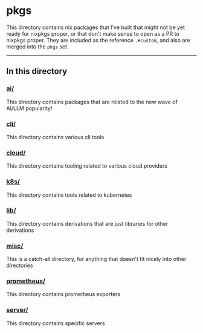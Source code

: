 # pkgs

This directory contains nix packages that I've built that might not be yet ready for nixpkgs proper, or that don't make sense to open as a PR to nixpkgs proper. They are included as the reference `.#custom`, and also are merged into the `pkgs` set.

---

## In this directory

### [ai/](./ai/)

This directory contains packages that are related to the new wave of AI/LLM popularity!

### [cli/](./cli/)

This directory contains various cli tools

### [cloud/](./cloud/)

This directory contains tooling related to various cloud providers

### [k8s/](./k8s/)

This directory contains tools related to kubernetes

### [lib/](./lib/)

This directory contains derivations that are just libraries for other derivations

### [misc/](./misc/)

This is a catch-all directory, for anything that doesn't fit nicely into other directories

### [prometheus/](./prometheus/)

This directory contains prometheus exporters

### [server/](./server/)

This directory contains specific servers
